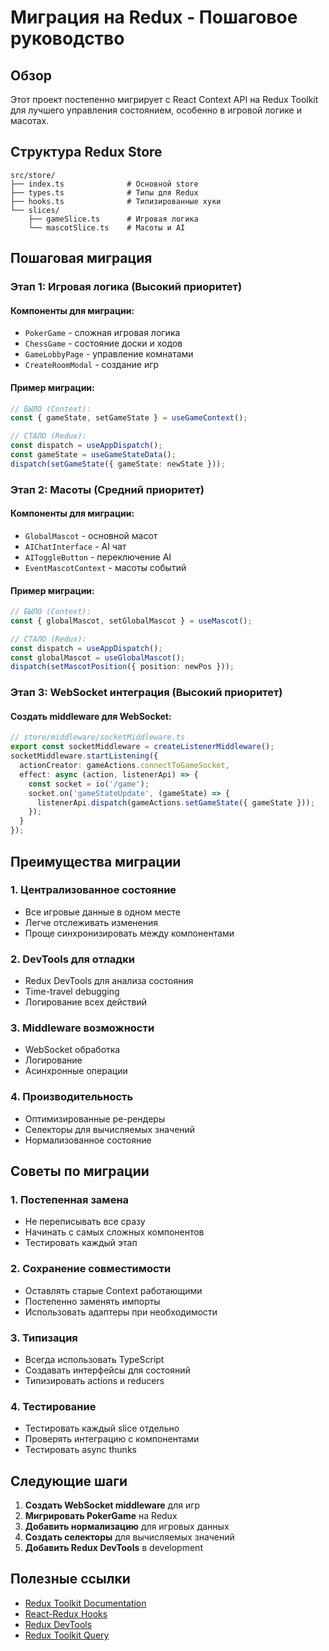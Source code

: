 # Миграция на Redux - Пошаговое руководство

## Обзор

Этот проект постепенно мигрирует с React Context API на Redux Toolkit для лучшего управления состоянием, особенно в игровой логике и масотах.

## Структура Redux Store

```
src/store/
├── index.ts              # Основной store
├── types.ts              # Типы для Redux
├── hooks.ts              # Типизированные хуки
└── slices/
    ├── gameSlice.ts      # Игровая логика
    └── mascotSlice.ts    # Масоты и AI
```

## Пошаговая миграция

### Этап 1: Игровая логика (Высокий приоритет)

#### Компоненты для миграции:
- `PokerGame` - сложная игровая логика
- `ChessGame` - состояние доски и ходов
- `GameLobbyPage` - управление комнатами
- `CreateRoomModal` - создание игр

#### Пример миграции:
```typescript
// БЫЛО (Context):
const { gameState, setGameState } = useGameContext();

// СТАЛО (Redux):
const dispatch = useAppDispatch();
const gameState = useGameStateData();
dispatch(setGameState({ gameState: newState }));
```

### Этап 2: Масоты (Средний приоритет)

#### Компоненты для миграции:
- `GlobalMascot` - основной масот
- `AIChatInterface` - AI чат
- `AIToggleButton` - переключение AI
- `EventMascotContext` - масоты событий

#### Пример миграции:
```typescript
// БЫЛО (Context):
const { globalMascot, setGlobalMascot } = useMascot();

// СТАЛО (Redux):
const dispatch = useAppDispatch();
const globalMascot = useGlobalMascot();
dispatch(setMascotPosition({ position: newPos }));
```

### Этап 3: WebSocket интеграция (Высокий приоритет)

#### Создать middleware для WebSocket:
```typescript
// store/middleware/socketMiddleware.ts
export const socketMiddleware = createListenerMiddleware();
socketMiddleware.startListening({
  actionCreator: gameActions.connectToGameSocket,
  effect: async (action, listenerApi) => {
    const socket = io('/game');
    socket.on('gameStateUpdate', (gameState) => {
      listenerApi.dispatch(gameActions.setGameState({ gameState }));
    });
  }
});
```

## Преимущества миграции

### 1. Централизованное состояние
- Все игровые данные в одном месте
- Легче отслеживать изменения
- Проще синхронизировать между компонентами

### 2. DevTools для отладки
- Redux DevTools для анализа состояния
- Time-travel debugging
- Логирование всех действий

### 3. Middleware возможности
- WebSocket обработка
- Логирование
- Асинхронные операции

### 4. Производительность
- Оптимизированные ре-рендеры
- Селекторы для вычисляемых значений
- Нормализованное состояние

## Советы по миграции

### 1. Постепенная замена
- Не переписывать все сразу
- Начинать с самых сложных компонентов
- Тестировать каждый этап

### 2. Сохранение совместимости
- Оставлять старые Context работающими
- Постепенно заменять импорты
- Использовать адаптеры при необходимости

### 3. Типизация
- Всегда использовать TypeScript
- Создавать интерфейсы для состояний
- Типизировать actions и reducers

### 4. Тестирование
- Тестировать каждый slice отдельно
- Проверять интеграцию с компонентами
- Тестировать async thunks

## Следующие шаги

1. **Создать WebSocket middleware** для игр
2. **Мигрировать PokerGame** на Redux
3. **Добавить нормализацию** для игровых данных
4. **Создать селекторы** для вычисляемых значений
5. **Добавить Redux DevTools** в development

## Полезные ссылки

- [Redux Toolkit Documentation](https://redux-toolkit.js.org/)
- [React-Redux Hooks](https://react-redux.js.org/api/hooks)
- [Redux DevTools](https://github.com/reduxjs/redux-devtools)
- [Redux Toolkit Query](https://redux-toolkit.js.org/rtk-query/overview)


